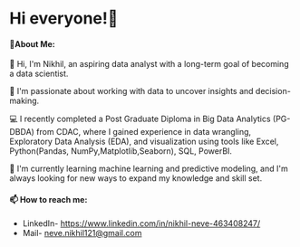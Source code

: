 # Hi everyone!👋
#### 📝About Me: 
🔭 Hi, I'm Nikhil, an aspiring data analyst with a long-term goal of becoming a data scientist.

👀 I'm passionate about working with data to uncover insights and decision-making. 

💻 I recently completed a Post Graduate Diploma in Big Data Analytics (PG-DBDA) from CDAC, where I gained experience in data wrangling, Exploratory Data Analysis (EDA), and visualization using tools like Excel, Python(Pandas, NumPy,Matplotlib,Seaborn), SQL, PowerBI.

🌱 I'm currently learning machine learning and predictive modeling, and I'm always looking for new ways to expand my knowledge and skill set. 

#### 📫 How to reach me: 
* LinkedIn- https://www.linkedin.com/in/nikhil-neve-463408247/
* Mail- neve.nikhil121@gmail.com



<!--
**NikhilNeve/NikhilNeve** is a ✨ _special_ ✨ repository because its `README.md` (this file) appears on your GitHub profile.

Here are some ideas to get you started:

- 🔭 I’m currently working on ...
- 🌱 I’m currently learning ...
- 👯 I’m looking to collaborate on ...
- 🤔 I’m looking for help with ...
- 💬 Ask me about ...
- 📫 How to reach me: ...
- 😄 Pronouns: ...
- ⚡ Fun fact: ...
-->
